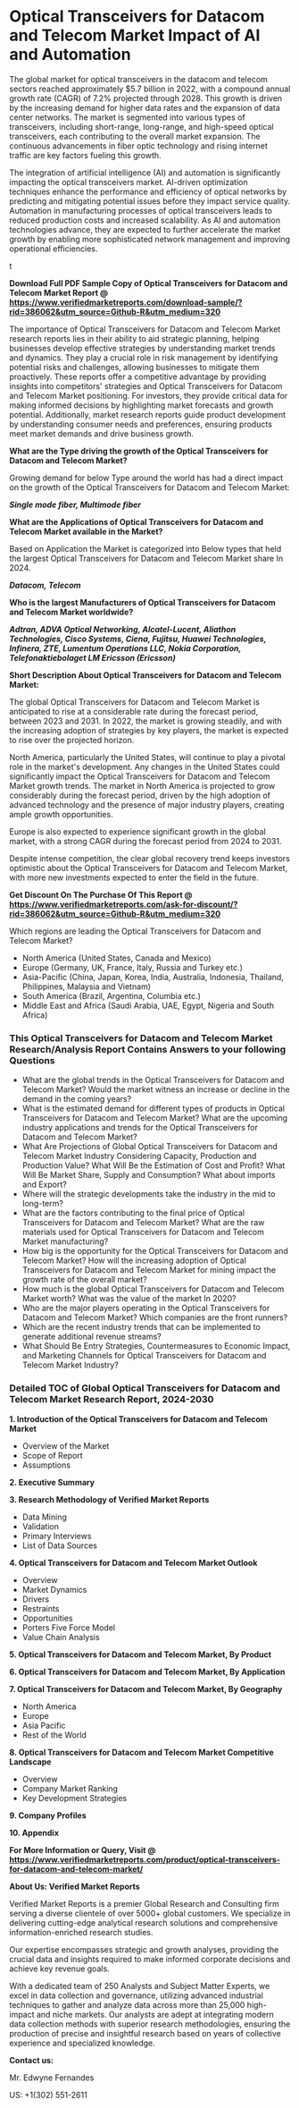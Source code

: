 <meta name="title" content="Global Optical Transceivers for Datacom and Telecom Market Impact of AI and Automation"><meta name="description" content="The global market for optical transceivers in the datacom and telecom sectors reached approximately $5.7 billion in 2022, with a compound annual growth rate (CAGR) of "><meta name="title" content="Optical Transceivers for Datacom and Telecom Market Size, Share, Scope, Trends, Growth, Opportunities, Analysis, Forecast"><h1>Optical Transceivers for Datacom and Telecom Market Impact of AI and Automation</h1><p>The global market for optical transceivers in the datacom and telecom sectors reached approximately $5.7 billion in 2022, with a compound annual growth rate (CAGR) of 7.2% projected through 2028. This growth is driven by the increasing demand for higher data rates and the expansion of data center networks. The market is segmented into various types of transceivers, including short-range, long-range, and high-speed optical transceivers, each contributing to the overall market expansion. The continuous advancements in fiber optic technology and rising internet traffic are key factors fueling this growth.</p><p>The integration of artificial intelligence (AI) and automation is significantly impacting the optical transceivers market. AI-driven optimization techniques enhance the performance and efficiency of optical networks by predicting and mitigating potential issues before they impact service quality. Automation in manufacturing processes of optical transceivers leads to reduced production costs and increased scalability. As AI and automation technologies advance, they are expected to further accelerate the market growth by enabling more sophisticated network management and improving operational efficiencies.</p>t</p><p id="" class=""><strong>Download Full PDF Sample Copy of Optical Transceivers for Datacom and Telecom Market Report @ <a href="https://www.verifiedmarketreports.com/download-sample/?rid=386062&utm_source=Github-R&utm_medium=320" target="_blank">https://www.verifiedmarketreports.com/download-sample/?rid=386062&utm_source=Github-R&utm_medium=320</a></strong></p><p>The importance of&nbsp;Optical Transceivers for Datacom and Telecom Market research reports lies in their ability to aid strategic planning, helping businesses develop effective strategies by understanding market trends and dynamics. They play a crucial role in risk management by identifying potential risks and challenges, allowing businesses to mitigate them proactively. These reports offer a competitive advantage by providing insights into competitors' strategies and Optical Transceivers for Datacom and Telecom Market positioning. For investors, they provide critical data for making informed decisions by highlighting market forecasts and growth potential. Additionally, market research reports guide product development by understanding consumer needs and preferences, ensuring products meet market demands and drive business growth.</p><p><strong>What are the&nbsp;Type driving the growth of the Optical Transceivers for Datacom and Telecom Market?</strong></p><p id="" class="">Growing demand for below Type around the world has had a direct impact on the growth of the Optical Transceivers for Datacom and Telecom Market:</p><em><strong>Single mode fiber, Multimode fiber</strong></em></p><strong>What are the&nbsp;Applications&nbsp;of Optical Transceivers for Datacom and Telecom Market available in the Market?</strong></p><p id="" class="">Based on Application the Market is categorized into Below types that held the largest Optical Transceivers for Datacom and Telecom Market share In 2024.</p><em><strong>Datacom, Telecom</strong></em></p><strong>Who is the largest Manufacturers of Optical Transceivers for Datacom and Telecom Market worldwide?</strong></p><p><em><strong>Adtran, ADVA Optical Networking, Alcatel-Lucent, Aliathon Technologies, Cisco Systems, Ciena, Fujitsu, Huawei Technologies, Infinera, ZTE, Lumentum Operations LLC, Nokia Corporation, Telefonaktiebolaget LM Ericsson (Ericsson)</strong></em></p><p id="" class=""><strong>Short Description About Optical Transceivers for Datacom and Telecom Market:</strong></p><p>The global Optical Transceivers for Datacom and Telecom Market is anticipated to rise at a considerable rate during the forecast period, between 2023 and 2031. In 2022, the market is growing steadily, and with the increasing adoption of strategies by key players, the market is expected to rise over the projected horizon.</p><p>North America, particularly the United States, will continue to play a pivotal role in the market's development. Any changes in the United States could significantly impact the Optical Transceivers for Datacom and Telecom Market growth trends. The market in North America is projected to grow considerably during the forecast period, driven by the high adoption of advanced technology and the presence of major industry players, creating ample growth opportunities.</p><p>Europe is also expected to experience significant growth in the global market, with a strong CAGR during the forecast period from 2024 to 2031.</p><p>Despite intense competition, the clear global recovery trend keeps investors optimistic about the Optical Transceivers for Datacom and Telecom Market, with more new investments expected to enter the field in the future.</p><p id="" class=""><strong>Get Discount On The Purchase Of This Report @ <a href="https://www.verifiedmarketreports.com/ask-for-discount/?rid=386062&utm_source=Github-R&utm_medium=320" target="_blank">https://www.verifiedmarketreports.com/ask-for-discount/?rid=386062&utm_source=Github-R&utm_medium=320</a></strong></p>Which regions are leading the Optical Transceivers for Datacom and Telecom Market?</p><ul><li>North America (United States, Canada and Mexico)</li><li>Europe (Germany, UK, France, Italy, Russia and Turkey etc.)</li><li>Asia-Pacific (China, Japan, Korea, India, Australia, Indonesia, Thailand, Philippines, Malaysia and Vietnam)</li><li>South America (Brazil, Argentina, Columbia etc.)</li><li>Middle East and Africa (Saudi Arabia, UAE, Egypt, Nigeria and South Africa)</li></ul><h3 id="" class="">This Optical Transceivers for Datacom and Telecom Market Research/Analysis Report Contains Answers to your following Questions</h3><ul><li>What are the global trends in the Optical Transceivers for Datacom and Telecom Market? Would the market witness an increase or decline in the demand in the coming years?</li><li>What is the estimated demand for different types of products in Optical Transceivers for Datacom and Telecom Market? What are the upcoming industry applications and trends for the Optical Transceivers for Datacom and Telecom Market?</li><li>What Are Projections of Global Optical Transceivers for Datacom and Telecom Market Industry Considering Capacity, Production and Production Value? What Will Be the Estimation of Cost and Profit? What Will Be Market Share, Supply and Consumption? What about imports and Export?</li><li>Where will the strategic developments take the industry in the mid to long-term?</li><li>What are the factors contributing to the final price of Optical Transceivers for Datacom and Telecom Market? What are the raw materials used for Optical Transceivers for Datacom and Telecom Market manufacturing?</li><li>How big is the opportunity for the Optical Transceivers for Datacom and Telecom Market? How will the increasing adoption of Optical Transceivers for Datacom and Telecom Market for mining impact the growth rate of the overall market?</li><li>How much is the global Optical Transceivers for Datacom and Telecom Market worth? What was the value of the market In 2020?</li><li>Who are the major players operating in the Optical Transceivers for Datacom and Telecom Market? Which companies are the front runners?</li><li>Which are the recent industry trends that can be implemented to generate additional revenue streams?</li><li>What Should Be Entry Strategies, Countermeasures to Economic Impact, and Marketing Channels for Optical Transceivers for Datacom and Telecom Market Industry?</li></ul><h3 id="" class="">Detailed TOC of Global Optical Transceivers for Datacom and Telecom Market Research Report, 2024-2030</h3><p id="" class=""><strong>1. Introduction of the Optical Transceivers for Datacom and Telecom Market</strong></p><ul><li>Overview of the Market</li><li>Scope of Report</li><li>Assumptions</li></ul><p id="" class=""><strong>2. Executive Summary</strong></p><p id="" class=""><strong>3. Research Methodology of Verified Market Reports</strong></p><ul><li>Data Mining</li><li>Validation</li><li>Primary Interviews</li><li>List of Data Sources</li></ul><p id="" class=""><strong>4. Optical Transceivers for Datacom and Telecom Market Outlook</strong></p><ul><li>Overview</li><li>Market Dynamics</li><li>Drivers</li><li>Restraints</li><li>Opportunities</li><li>Porters Five Force Model</li><li>Value Chain Analysis</li></ul><p id="" class=""><strong>5. Optical Transceivers for Datacom and Telecom Market, By Product</strong></p><p id="" class=""><strong>6. Optical Transceivers for Datacom and Telecom Market, By Application</strong></p><p id="" class=""><strong>7. Optical Transceivers for Datacom and Telecom Market, By Geography</strong></p><ul><li>North America</li><li>Europe</li><li>Asia Pacific</li><li>Rest of the World</li></ul><p id="" class=""><strong>8. Optical Transceivers for Datacom and Telecom Market Competitive Landscape</strong></p><ul><li>Overview</li><li>Company Market Ranking</li><li>Key Development Strategies</li></ul><p id="" class=""><strong>9. Company Profiles</strong></p><p id="" class=""><strong>10. Appendix</strong></p><p id="" class=""><strong>For More Information or Query, Visit @ <a href="https://www.verifiedmarketreports.com/product/optical-transceivers-for-datacom-and-telecom-market/" target="_blank">https://www.verifiedmarketreports.com/product/optical-transceivers-for-datacom-and-telecom-market/</a></strong></p><p id="" class=""><strong>About Us: Verified Market Reports</strong></p><p id="" class="">Verified Market Reports is a premier Global Research and Consulting firm serving a diverse clientele of over 5000+ global customers. We specialize in delivering cutting-edge analytical research solutions and comprehensive information-enriched research studies.</p><p id="" class="">Our expertise encompasses strategic and growth analyses, providing the crucial data and insights required to make informed corporate decisions and achieve key revenue goals.</p><p id="" class="">With a dedicated team of 250 Analysts and Subject Matter Experts, we excel in data collection and governance, utilizing advanced industrial techniques to gather and analyze data across more than 25,000 high-impact and niche markets. Our analysts are adept at integrating modern data collection methods with superior research methodologies, ensuring the production of precise and insightful research based on years of collective experience and specialized knowledge.</p><p id="" class=""><strong>Contact us:</strong></p><p id="" class="">Mr. Edwyne Fernandes</p><p id="" class="">US: +1(302) 551-2611</p>